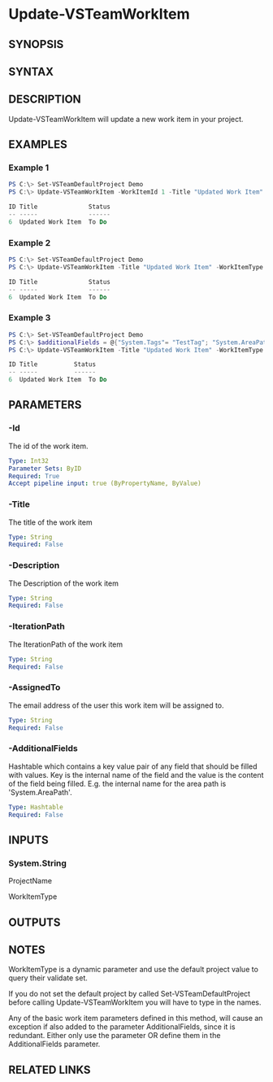 <!-- #include "./common/header.md" -->

# Update-VSTeamWorkItem

## SYNOPSIS

<!-- #include "./synopsis/Update-VSTeamWorkItem.md" -->

## SYNTAX

## DESCRIPTION

Update-VSTeamWorkItem will update a new work item in your project.

## EXAMPLES

### Example 1

```powershell
PS C:\> Set-VSTeamDefaultProject Demo
PS C:\> Update-VSTeamWorkItem -WorkItemId 1 -Title "Updated Work Item"

ID Title              Status
-- -----              ------
6  Updated Work Item  To Do
```

### Example 2

```powershell
PS C:\> Set-VSTeamDefaultProject Demo
PS C:\> Update-VSTeamWorkItem -Title "Updated Work Item" -WorkItemType Task -Description "This is a description"

ID Title              Status
-- -----              ------
6  Updated Work Item  To Do
```

### Example 3

```powershell
PS C:\> Set-VSTeamDefaultProject Demo
PS C:\> $additionalFields = @{"System.Tags"= "TestTag"; "System.AreaPath" = "Project\\MyPath"}
PS C:\> Update-VSTeamWorkItem -Title "Updated Work Item" -WorkItemType Task -Description "This is a description" -AdditionalFields $additionalFields

ID Title          Status
-- -----          ------
6  Updated Work Item  To Do
```

## PARAMETERS

### -Id

The id of the work item.

```yaml
Type: Int32
Parameter Sets: ByID
Required: True
Accept pipeline input: true (ByPropertyName, ByValue)
```

### -Title

The title of the work item

```yaml
Type: String
Required: False
```

### -Description

The Description of the work item

```yaml
Type: String
Required: False
```

### -IterationPath

The IterationPath of the work item

```yaml
Type: String
Required: False
```

### -AssignedTo

The email address of the user this work item will be assigned to.

```yaml
Type: String
Required: False
```

### -AdditionalFields

Hashtable which contains a key value pair of any field that should be filled with values. Key is the internal name of the field and the value is the content of the field being filled. E.g. the internal name for the area path is 'System.AreaPath'.

```yaml
Type: Hashtable
Required: False
```

<!-- #include "./params/force.md" -->

## INPUTS

### System.String

ProjectName

WorkItemType

## OUTPUTS

## NOTES

WorkItemType is a dynamic parameter and use the default
project value to query their validate set.

If you do not set the default project by called Set-VSTeamDefaultProject before
calling Update-VSTeamWorkItem you will have to type in the names.

Any of the basic work item parameters defined in this method, will cause an exception if also added to the parameter AdditionalFields, since it is redundant. Either only use the parameter OR define them in the AdditionalFields parameter.

## RELATED LINKS
